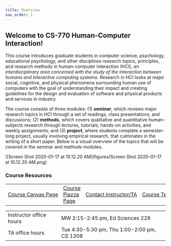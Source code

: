 ```yaml
---
title: Overview
nav_order: 1
---
```


## Welcome to CS-770 Human-Computer Interaction!

This course introduces graduate students in computer science, psychology, educational psychology, and other disciplines research topics, principles, and research methods in human-computer interaction (HCI), *an interdisciplinary area concerned with the study of the interaction between humans and interactive computing systems*. Research in HCI looks at major social, cognitive, and physical phenomena surrounding human use of computers with the goal of understanding their impact and creating guidelines for the design and evaluation of software and physical products and services in industry.

The course consists of three modules: (1) **seminar**, which reviews major research topics in HCI through a set of readings, class presentations, and discussions; (2) **methods**, which covers qualitative and quantitative human-subjects research through lectures, tutorials, hands-on activities, and weekly assignments; and (3) **project**, where students complete a semester-long project, usually involving empirical research, that culminates in the writing of a short paper. Below is a visual overview of the topics that will be covered in the seminar and methods modules.

![Screen Shot 2020-01-17 at 10.12.20 AM](figures/Screen Shot 2020-01-17 at 10.12.20 AM.png)



### Course Resources

<table>
<tr>
	<td>
		<span class="fs-3"><a class="btn btn-blue" href="https://canvas.wisc.edu/courses/192620">Course Canvas Page</a></span>
	</td>
	<td>
		<span class="fs-3"><a class="btn btn-blue" href="http://piazza.com/wisc/spring2020/cspsychedpsych770/home">Course Piazza Page</a></span>
	</td>
	<td>
		<span class="fs-3"><a class="btn btn-blue" href="mailto:hci-class@cs.wisc.edu">Contact Instructor/TA</a></span>
	</td>
	<td>
		<span class="fs-3"><a class="btn btn-blue" href="https://wisconsin-madison.alma.exlibrisgroup.com/view/action/uresolver.do?operation=resolveService&package_service_id=14650690810002122&institutionId=2122&customerId=2120">Course Textbook</a></span>
	</td>
</tr>
</table>

<table>
<tr>
	<td>
		Instructor office hours
	</td>
	<td>
		MW 2:15-2:45 pm, Ed Sciences 228
	</td>
</tr>
<tr>
	<td>
		TA office hours
	</td>
	<td>
		Tue 4:30-5:30 pm, Thu 1:00-2:00 pm, CS 1308 
	</td>
</tr>
</table>

 

